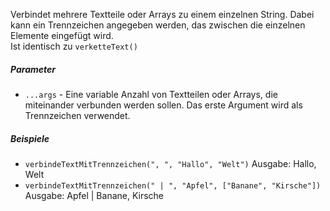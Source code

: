 Verbindet mehrere Textteile oder Arrays zu einem einzelnen String. Dabei kann ein Trennzeichen angegeben werden, das zwischen die einzelnen Elemente eingefügt wird.  
Ist identisch zu `verketteText()`

##### Parameter
* `...args` - Eine variable Anzahl von Textteilen oder Arrays, die miteinander verbunden werden sollen. Das erste Argument wird als Trennzeichen verwendet.

##### Beispiele
* `verbindeTextMitTrennzeichen(", ", "Hallo", "Welt")` Ausgabe: Hallo, Welt
* `verbindeTextMitTrennzeichen(" | ", "Apfel", ["Banane", "Kirsche"])` Ausgabe: Apfel | Banane, Kirsche
